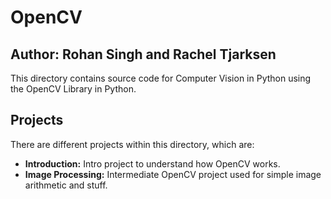 # OpenCV
## Author: Rohan Singh and Rachel Tjarksen
This directory contains source code for Computer Vision in Python using the OpenCV Library in Python. 

## Projects
There are different projects within this directory, which are:  
  - **Introduction:** Intro project to understand how OpenCV works.  
  - **Image Processing:** Intermediate OpenCV project used for simple image arithmetic and stuff.  
